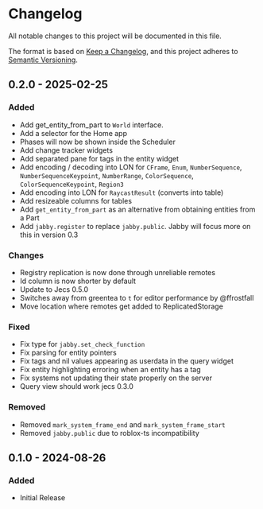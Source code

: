# Changelog

All notable changes to this project will be documented in this file.

The format is based on [Keep a Changelog](https://keepachangelog.com/en/1.1.0/),
and this project adheres to [Semantic Versioning](https://semver.org/spec/v2.0.0.html).

## 0.2.0 - 2025-02-25

### Added

- Add get_entity_from_part to `World` interface.
- Add a selector for the Home app
- Phases will now be shown inside the Scheduler
- Add change tracker widgets
- Add separated pane for tags in the entity widget
- Add encoding / decoding into LON for `CFrame`, `Enum`, `NumberSequence`, `NumberSequenceKeypoint`, `NumberRange`, `ColorSequence`, `ColorSequenceKeypoint`, `Region3`
- Add encoding into LON for `RaycastResult` (converts into table)
- Add resizeable columns for tables
- Add `get_entity_from_part` as an alternative from obtaining entities from a Part
- Add `jabby.register` to replace `jabby.public`. Jabby will focus more on this in version 0.3

### Changes

- Registry replication is now done through unreliable remotes
- Id column is now shorter by default
- Update to Jecs 0.5.0
- Switches away from greentea to `t` for editor performance by @ffrostfall
- Move location where remotes get added to ReplicatedStorage

### Fixed

- Fix type for `jabby.set_check_function`
- Fix parsing for entity pointers
- Fix tags and nil values appearing as userdata in the query widget
- Fix entity highlighting erroring when an entity has a tag
- Fix systems not updating their state properly on the server
- Query view should work jecs 0.3.0

### Removed

- Removed `mark_system_frame_end` and `mark_system_frame_start`
- Removed `jabby.public` due to roblox-ts incompatibility

## 0.1.0 - 2024-08-26

### Added

- Initial Release
